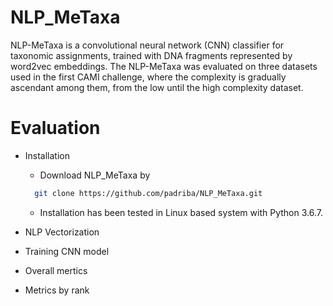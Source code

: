 # NLP_MeTaxa
NLP-MeTaxa is a convolutional neural network (CNN) classifier for taxonomic assignments, trained with DNA fragments represented by word2vec embeddings.
The NLP-MeTaxa was evaluated on three datasets used in the first CAMI challenge, where the complexity is gradually ascendant among them, from the low until the high complexity dataset.

# Evaluation
  - Installation
  
     * Download NLP_MeTaxa by 
    ```sh
      git clone https://github.com/padriba/NLP_MeTaxa.git
      ```
     * Installation has been tested in Linux based system with Python 3.6.7.
  
  - NLP Vectorization
  - Training CNN model
  - Overall mertics
  - Metrics by rank
